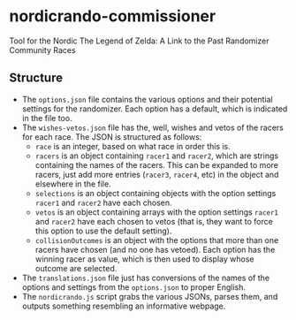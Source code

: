 # nordicrando-commissioner

Tool for the Nordic The Legend of Zelda: A Link to the Past Randomizer Community Races

## Structure

* The `options.json` file contains the various options and their potential settings for the randomizer. Each option has a default, which is indicated in the file too.
* The `wishes-vetos.json` file has the, well, wishes and vetos of the racers for each race. The JSON is structured as follows:
  * `race` is an integer, based on what race in order this is.
  * `racers` is an object containing `racer1` and `racer2`, which are strings containing the names of the racers. This can be expanded to more racers, just add more entries (`racer3`, `racer4`, etc) in the object and elsewhere in the file.
  * `selections` is an object containing objects with the option settings `racer1` and `racer2` have each chosen.
  * `vetos` is an object containing arrays with the option settings `racer1` and `racer2` have each chosen to vetos (that is, they want to force this option to use the default setting).
  * `collisionOutcomes` is an object with the options that more than one racers have chosen (and no one has vetoed). Each option has the winning racer as value, which is then used to display whose outcome are selected.
* The `translations.json` file just has conversions of the names of the options and settings from the `options.json` to proper English.
* The `nordicrando.js` script grabs the various JSONs, parses them, and outputs something resembling an informative webpage.
